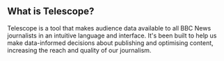 ## What is Telescope?
Telescope is a tool that makes audience data available to all BBC News journalists in an intuitive language and interface. It's been built to help us make data-informed decisions about publishing and optimising content, increasing the reach and quality of our journalism.
